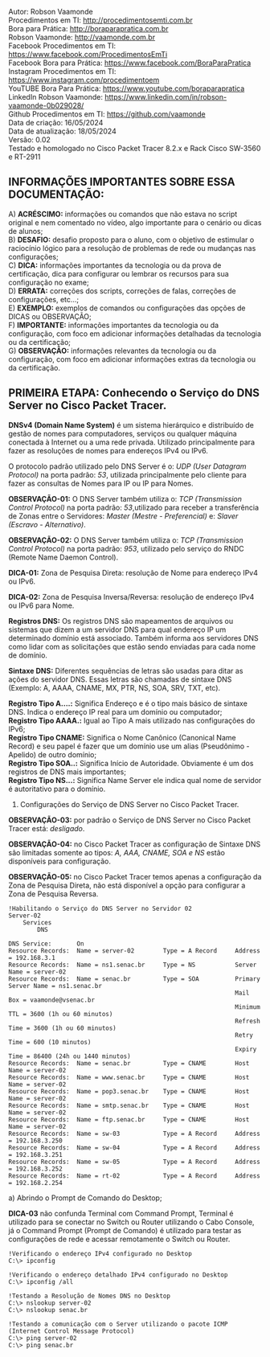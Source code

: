Autor: Robson Vaamonde<br>
Procedimentos em TI: http://procedimentosemti.com.br<br>
Bora para Prática: http://boraparapratica.com.br<br>
Robson Vaamonde: http://vaamonde.com.br<br>
Facebook Procedimentos em TI: https://www.facebook.com/ProcedimentosEmTi<br>
Facebook Bora para Prática: https://www.facebook.com/BoraParaPratica<br>
Instagram Procedimentos em TI: https://www.instagram.com/procedimentoem<br>
YouTUBE Bora Para Prática: https://www.youtube.com/boraparapratica<br>
LinkedIn Robson Vaamonde: https://www.linkedin.com/in/robson-vaamonde-0b029028/<br>
Github Procedimentos em TI: https://github.com/vaamonde<br>
Data de criação: 16/05/2024<br>
Data de atualização: 18/05/2024<br>
Versão: 0.02<br>
Testado e homologado no Cisco Packet Tracer 8.2.x e Rack Cisco SW-3560 e RT-2911

## INFORMAÇÕES IMPORTANTES SOBRE ESSA DOCUMENTAÇÃO:

A) **ACRÉSCIMO:** informações ou comandos que não estava no script original e nem comentado no vídeo, algo importante para o cenário ou dicas de alunos;<br>
B) **DESAFIO:** desafio proposto para o aluno, com o objetivo de estimular o raciocínio lógico para a resolução de problemas de rede ou mudanças nas configurações;<br>
C) **DICA:** informações importantes da tecnologia ou da prova de certificação, dica para configurar ou lembrar os recursos para sua configuração no exame;<br>
D) **ERRATA:** correções dos scripts, correções de falas, correções de configurações, etc...;<br>
E) **EXEMPLO:** exemplos de comandos ou configurações das opções de DICAS ou OBSERVAÇÃO;<br>
F) **IMPORTANTE:** informações importantes da tecnologia ou da configuração, com foco em adicionar informações detalhadas da tecnologia ou da certificação;<br>
G) **OBSERVAÇÃO:** informações relevantes da tecnologia ou da configuração, com foco em adicionar informações extras da tecnologia ou da certificação.

## PRIMEIRA ETAPA: Conhecendo o Serviço do DNS Server no Cisco Packet Tracer.

**DNSv4 (Domain Name System)** é um sistema hierárquico e distribuído de gestão de nomes para computadores, serviços ou qualquer máquina conectada à Internet ou a uma rede privada. Utilizado principalmente para fazer as resoluções de nomes para endereços IPv4 ou IPv6.

O protocolo padrão utilizado pelo DNS Server é o: *UDP (User Datagram Protocol)* na porta padrão: *53*, utilizada principalmente pelo cliente para fazer as consultas de Nomes para IP ou IP para Nomes.

**OBSERVAÇÃO-01:** O DNS Server também utiliza o: *TCP (Transmission Control Protocol)* na porta padrão: *53*,utilizado para receber a transferência de Zonas entre o Servidores: *Master (Mestre - Preferencial)* e: *Slaver (Escravo - Alternativo)*.

**OBSERVAÇÃO-02:** O DNS Server também utiliza o: *TCP (Transmission Control Protocol)* na porta padrão: *953*, utilizado pelo serviço do RNDC (Remote Name Daemon Control).

**DICA-01:** Zona de Pesquisa Direta: resolução de Nome para endereço IPv4 ou IPv6.

**DICA-02:** Zona de Pesquisa Inversa/Reversa: resolução de endereço IPv4 ou IPv6 para Nome.

**Registros DNS:** Os registros DNS são mapeamentos de arquivos ou sistemas que dizem a um servidor DNS para qual endereço IP um determinado domínio está associado. Também informa aos servidores DNS como lidar com as solicitações que estão sendo enviadas para cada nome de domínio.

**Sintaxe DNS:** Diferentes sequências de letras são usadas para ditar as ações do servidor DNS. Essas letras são chamadas de sintaxe DNS (Exemplo: A, AAAA, CNAME, MX, PTR, NS, SOA, SRV, TXT, etc).

**Registro Tipo A....:** Significa Endereço e é o tipo mais básico de sintaxe DNS. Indica o endereço IP real para um domínio ou computador;<br>
**Registro Tipo AAAA.:** Igual ao Tipo A mais utilizado nas configurações do IPv6;<br>
**Registro Tipo CNAME:** Significa o Nome Canônico (Canonical Name Record) e seu papel é fazer que um domínio use um alias (Pseudônimo - Apelido) de outro domínio;<br>
**Registro Tipo SOA..:** Significa Início de Autoridade. Obviamente é um dos registros de DNS mais importantes;<br>
**Registro Tipo NS...:** Significa Name Server ele indica qual nome de servidor é autoritativo para o domínio.

01. Configurações do Serviço de DNS Server no Cisco Packet Tracer.

**OBSERVAÇÃO-03:** por padrão o Serviço de DNS Server no Cisco Packet Tracer está: *desligado*.

**OBSERVAÇÃO-04:** no Cisco Packet Tracer as configuração de Sintaxe DNS são limitadas somente ao tipos: *A, AAA, CNAME, SOA e NS* estão disponíveis para configuração.

**OBSERVAÇÃO-05:** no Cisco Packet Tracer temos apenas a configuração da Zona de Pesquisa Direta, não está disponível a opção para configurar a Zona de Pesquisa Reversa.

	!Habilitando o Serviço do DNS Server no Servidor 02
	Server-02
		Services
			DNS

	DNS Service:       On
	Resource Records:  Name = server-02        Type = A Record     Address = 192.168.3.1
	Resource Records:  Name = ns1.senac.br     Type = NS           Server Name = server-02
	Resource Records:  Name = senac.br         Type = SOA          Primary Server Name = ns1.senac.br
	                                                               Mail Box = vaamonde@vsenac.br
	                                                               Minimum TTL = 3600 (1h ou 60 minutos)
	                                                               Refresh Time = 3600 (1h ou 60 minutos)
	                                                               Retry Time = 600 (10 minutos)
	                                                               Expiry Time = 86400 (24h ou 1440 minutos)
	Resource Records:  Name = senac.br         Type = CNAME        Host Name = server-02
	Resource Records:  Name = www.senac.br     Type = CNAME        Host Name = server-02
	Resource Records:  Name = pop3.senac.br    Type = CNAME        Host Name = server-02
	Resource Records:  Name = smtp.senac.br    Type = CNAME        Host Name = server-02
	Resource Records:  Name = ftp.senac.br     Type = CNAME        Host Name = server-02
	Resource Records:  Name = sw-03            Type = A Record     Address = 192.168.3.250
	Resource Records:  Name = sw-04            Type = A Record     Address = 192.168.3.251
	Resource Records:  Name = sw-05            Type = A Record     Address = 192.168.3.252
	Resource Records:  Name = rt-02            Type = A Record     Address = 192.168.2.254

a) Abrindo o Prompt de Comando do Desktop;

**DICA-03** não confunda Terminal com Command Prompt, Terminal é utilizado para se conectar no Switch ou Router utilizando o Cabo Console, já o Command Prompt (Prompt de Comando) é utilizado para testar as configurações de rede e acessar remotamente o Switch ou Router.

	!Verificando o endereço IPv4 configurado no Desktop
	C:\> ipconfig

	!Verificando o endereço detalhado IPv4 configurado no Desktop
	C:\> ipconfig /all

	!Testando a Resolução de Nomes DNS no Desktop
	C:\> nslookup server-02
	C:\> nslookup senac.br

	!Testando a comunicação com o Server utilizando o pacote ICMP (Internet Control Message Protocol)
	C:\> ping server-02
	C:\> ping senac.br
